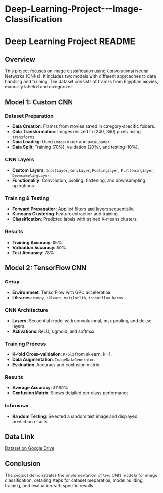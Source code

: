 # Deep-Learning-Project---Image-Classification
# Deep Learning Project README

## Overview

This project focuses on image classification using Convolutional Neural Networks (CNNs). It includes two models with different approaches to data handling and training. The dataset consists of frames from Egyptian movies, manually labeled and categorized.

## Model 1: Custom CNN

### Dataset Preparation
- **Data Creation**: Frames from movies saved in category-specific folders.
- **Data Transformation**: Images resized to (240, 360) pixels using `transforms`.
- **Data Loading**: Used `ImageFolder` and `DataLoader`.
- **Data Split**: Training (70%), validation (20%), and testing (10%).

### CNN Layers
- **Custom Layers**: `InputLayer`, `ConvLayer`, `PoolingLayer`, `FlatteningLayer`, `DownsamplingLayer`.
- **Functionality**: Convolution, pooling, flattening, and downsampling operations.

### Training & Testing
- **Forward Propagation**: Applied filters and layers sequentially.
- **K-means Clustering**: Feature extraction and training.
- **Classification**: Predicted labels with trained K-means clusters.

### Results
- **Training Accuracy**: 85%
- **Validation Accuracy**: 80%
- **Test Accuracy**: 78%

## Model 2: TensorFlow CNN

### Setup
- **Environment**: TensorFlow with GPU acceleration.
- **Libraries**: `numpy`, `sklearn`, `matplotlib`, `tensorflow.keras`.

### CNN Architecture
- **Layers**: Sequential model with convolutional, max pooling, and dense layers.
- **Activations**: ReLU, sigmoid, and softmax.

### Training Process
- **K-fold Cross-validation**: `KFold` from sklearn, k=4.
- **Data Augmentation**: `ImageDataGenerator`.
- **Evaluation**: Accuracy and confusion matrix.

### Results
- **Average Accuracy**: 87.85%
- **Confusion Matrix**: Shows detailed per-class performance.

### Inference
- **Random Testing**: Selected a random test image and displayed prediction results.

## Data Link
[Dataset on Google Drive](https://drive.google.com/drive/folders/1OMhSRm7ZCwbZuEc5KoPSdgTVvP0HcioJ?usp=drive_link)

## Conclusion
The project demonstrates the implementation of two CNN models for image classification, detailing steps for dataset preparation, model building, training, and evaluation with specific results.
